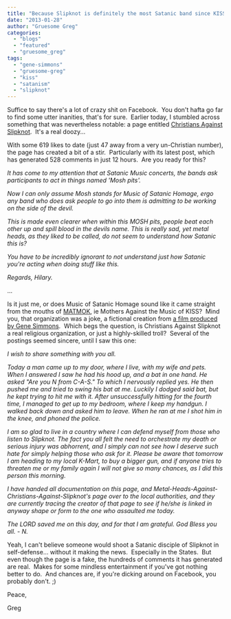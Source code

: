 ```yaml
---
title: "Because Slipknot is definitely the most Satanic band since KISS..."
date: "2013-01-28"
author: "Gruesome Greg"
categories:
  - "blogs"
  - "featured"
  - "gruesome_greg"
tags:
  - "gene-simmons"
  - "gruesome-greg"
  - "kiss"
  - "satanism"
  - "slipknot"
---
```


Suffice to say there's a lot of crazy shit on Facebook.  You don't hafta go far to find some utter inanities, that's for sure.  Earlier today, I stumbled across something that was nevertheless notable: a page entitled [Christians Against Slipknot](https://www.facebook.com/ChristiansAgainstSlipknot?ref=ts&fref=ts).  It's a real doozy...

With some 619 likes to date (just 47 away from a very un-Christian number), the page has created a bit of a stir.  Particularly with its latest post, which has generated 528 comments in just 12 hours.  Are you ready for this?

_It has come to my attention that at Satanic Music concerts, the bands ask participants to act in things named 'Mosh pits'._

_Now I can only assume Mosh stands for Music of Satanic Homage, ergo any band who does ask people to go into them is admitting to be working on the side of the devil._

_This is made even clearer when within this MOSH pits, people beat each other up and spill blood in the devils name. This is really sad, yet metal heads, as they liked to be called, do not seem to understand how Satanic this is?_

_You have to be incredibly ignorant to not understand just how Satanic you're acting when doing stuff like this._

_Regards, Hilary._

...

Is it just me, or does Music of Satanic Homage sound like it came straight from the mouths of [MATMOK](http://24.media.tumblr.com/tumblr_m8wz5li8TC1ql40v5o1_500.jpg), ie Mothers Against the Music of KISS?  Mind you, that organization was a joke, a fictional creation from [a film produced by Gene Simmons](http://www.imdb.com/title/tt0165710/).  Which begs the question, is Christians Against Slipknot a real religious organization, or just a highly-skilled troll?  Several of the postings seemed sincere, until I saw this one:

_I wish to share something with you all._

_Today a man came up to my door, where I live, with my wife and pets. When I answered I saw he had his hood up, and a bat in one hand. He asked "Are you N from C-A-S." To which I nervously replied yes. He then pushed me and tried to swing his bat at me. Luckily I dodged said bat, but he kept trying to hit me with it. After unsuccessfully hitting for the fourth time, I managed to get up to my bedroom, where I keep my handgun. I walked back down and asked him to leave. When he ran at me I shot him in the knee, and phoned the police._

_I am so glad to live in a country where I can defend myself from those who listen to Slipknot. The fact you all felt the need to orchestrate my death or serious injury was abhorrent, and I simply can not see how I deserve such hate for simply helping those who ask for it. Please be aware that tomorrow I am heading to my local K-Mart, to buy a bigger gun, and if anyone tries to threaten me or my family again I will not give so many chances, as I did this person this morning._

_I have handed all documentation on this page, and Metal-Heads-Against-Christians-Against-Slipknot's page over to the local authorities, and they are currently tracing the creator of that page to see if he/she is linked in anyway shape or form to the one who assaulted me today._

_The LORD saved me on this day, and for that I am grateful._ _God Bless you all._ _\- N._

Yeah, I can't believe someone would shoot a Satanic disciple of Slipknot in self-defense... without it making the news.  Especially in the States.  But even though the page is a fake, the hundreds of comments it has generated are real.  Makes for some mindless entertainment if you've got nothing better to do.  And chances are, if you're dicking around on Facebook, you probably don't. ;)

Peace,

Greg
